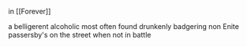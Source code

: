 in [[Forever]]

a belligerent alcoholic most often found drunkenly badgering non Enite passersby's on the street when not in battle